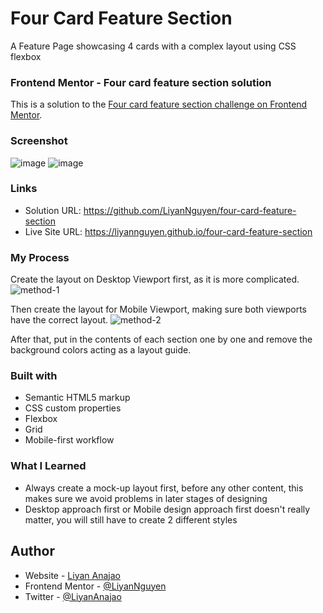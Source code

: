 # Four Card Feature Section
A Feature Page showcasing 4 cards with a complex layout using CSS flexbox

### Frontend Mentor - Four card feature section solution
This is a solution to the [Four card feature section challenge on Frontend Mentor](https://www.frontendmentor.io/challenges/four-card-feature-section-weK1eFYK).

### Screenshot
![image](https://user-images.githubusercontent.com/50958126/161497142-b0cb22b0-c567-466f-8a20-7cdeb805b2f3.png)
![image](https://user-images.githubusercontent.com/50958126/161497312-de5b6e6f-b9dd-4703-b13a-43b435e69da5.png)

### Links
- Solution URL: https://github.com/LiyanNguyen/four-card-feature-section
- Live Site URL: https://liyannguyen.github.io/four-card-feature-section

### My Process
Create the layout on Desktop Viewport first, as it is more complicated.
![method-1](https://user-images.githubusercontent.com/50958126/161497810-d30514f5-7142-4065-8b68-4599fa5e7c59.png)

Then create the layout for Mobile Viewport, making sure both viewports have the correct layout.
![method-2](https://user-images.githubusercontent.com/50958126/161497964-cad5d218-df18-497e-8c24-3447dcd60824.png)

After that, put in the contents of each section one by one and remove the background colors acting as a layout guide.

### Built with
- Semantic HTML5 markup
- CSS custom properties
- Flexbox
- Grid
- Mobile-first workflow

### What I Learned
- Always create a mock-up layout first, before any other content, this makes sure we avoid problems in later stages of designing
- Desktop approach first or Mobile design approach first doesn't really matter, you will still have to create 2 different styles

## Author
- Website - [Liyan Anajao](https://liyannguyen.github.io/Portfolio)
- Frontend Mentor - [@LiyanNguyen](https://frontendmentor.io/profile/LiyanNguyen)
- Twitter - [@LiyanAnajao](https://twitter.com/LiyanAnajao)
